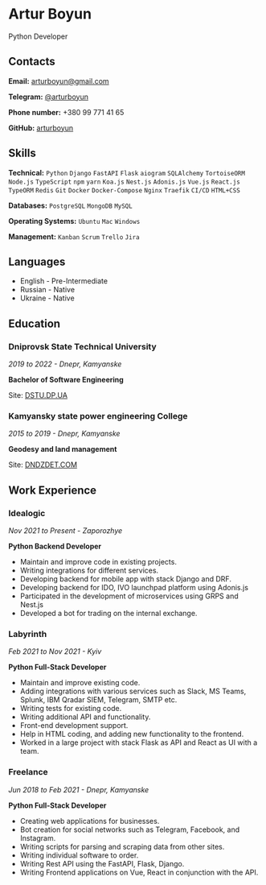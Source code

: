 # **Artur Boyun**
Python Developer

##  Contacts

**Email:** arturboyun@gmail.com

**Telegram:** [@arturboyun](https://t.me/arturboyun)

**Phone number:** +380 99 771 41 65

**GitHub:** [arturboyun](https://github.com/arturboyun)

## Skills

**Technical:** `Python` `Django` `FastAPI` `Flask` `aiogram` `SQLAlchemy` `TortoiseORM` `Node.js` `TypeScript` `npm` `yarn` `Koa.js` `Nest.js` `Adonis.js` `Vue.js` `React.js` `TypeORM` `Redis` `Git` `Docker` `Docker-Compose` `Nginx` `Traefik` `CI/CD` `HTML+CSS`

**Databases:** `PostgreSQL` `MongoDB` `MySQL`

**Operating Systems:** `Ubuntu` `Mac` `Windows`

**Management:** `Kanban` `Scrum` `Trello` `Jira`

## Languages
- English - Pre-Intermediate
- Russian - Native
- Ukraine - Native

## Education

### Dniprovsk State Technical University

_2019 to 2022 - Dnepr, Kamyanske_

**Bachelor of Software Engineering**

Site: [DSTU.DP.UA](https://www.dstu.dp.ua/)

### Kamyansky state power engineering College

_2015 to 2019 - Dnepr, Kamyanske_

**Geodesy and land management**

Site: [DNDZDET.COM](https://www.dndzdet.com/)

## Work Experience

### Idealogic

_Nov 2021 to Present - Zaporozhye_ 

**Python Backend Developer**

- Maintain and improve code in existing projects.
- Writing integrations for different services.
- Developing backend for mobile app with stack Django and DRF.
- Developing backend for IDO, IVO launchpad platform using Adonis.js
- Participated in the development of microservices using GRPS and Nest.js
- Developed a bot for trading on the internal exchange.

### Labyrinth

_Feb 2021 to Nov 2021 - Kyiv_

**Python Full-Stack Developer**

- Maintain and improve existing code.
- Adding integrations with various services such as Slack, MS Teams, Splunk, IBM
Qradar SIEM, Telegram, SMTP etc.
- Writing tests for existing code.
- Writing additional API and functionality.
- Front-end development support.
- Help in HTML coding, and adding new functionality to the frontend.
- Worked in a large project with stack Flask as API and React as UI with a team.

### Freelance

_Jun 2018 to Feb 2021 - Dnepr, Kamyanske_

**Python Full-Stack Developer**

- Creating web applications for businesses.
- Bot creation for social networks such as Telegram, Facebook, and Instagram.
- Writing scripts for parsing and scraping data from other sites.
- Writing individual software to order.
- Writing Rest API using the FastAPI, Flask, Django.
- Writing Frontend applications on Vue, React in conjunction with the API.
